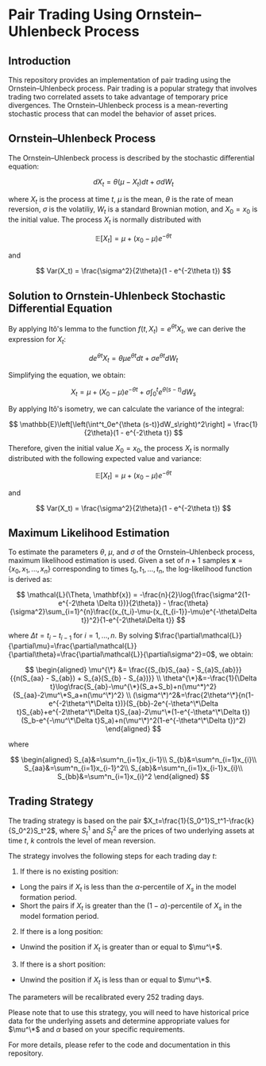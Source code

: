 # Pair Trading Using Ornstein–Uhlenbeck Process
## Introduction
This repository provides an implementation of pair trading using the Ornstein–Uhlenbeck process. Pair trading is a popular strategy that involves trading two correlated assets to take advantage of temporary price divergences. The Ornstein–Uhlenbeck process is a mean-reverting stochastic process that can model the behavior of asset prices.

## Ornstein–Uhlenbeck Process
The Ornstein–Uhlenbeck process is described by the stochastic differential equation:

$$
dX_t = \theta(\mu - X_t)dt + \sigma dW_t
$$

where $X_t$ is the process at time $t$, $\mu$ is the mean, $\theta$ is the rate of mean reversion, $\sigma$ is the volatiliy, $W_t$ is a standard Brownian motion, and $X_0=x_0$ is the initial value. The process $X_t$ is normally distributed with

$$
\mathbb{E}[X_t] = \mu + (x_0 - \mu)e^{-\theta t}
$$

and

$$
Var(X_t) = \frac{\sigma^2}{2\theta}(1 - e^{-2\theta t})
$$

## Solution to Ornstein-Uhlenbeck Stochastic Differential Equation

By applying Itô's lemma to the function $f(t, X_t) = e^{\theta t}X_t$, we can derive the expression for $X_t$:

$$
de^{\theta t}X_t = \theta\mu e^{\theta t}dt + \sigma e^{\theta t}dW_t
$$

Simplifying the equation, we obtain:

$$
X_t = \mu + (X_0 - \mu)e^{-\theta t} + \sigma\int^t_0 e^{\theta (s - t)}dW_s
$$

By applying Itô's isometry, we can calculate the variance of the integral:

$$
\mathbb{E}\left[\left(\int^t_0e^{\theta (s-t)}dW_s\right)^2\right] = \frac{1}{2\theta}(1 - e^{-2\theta t})
$$

Therefore, given the initial value $X_0=x_0$, the process $X_t$ is normally distributed with the following expected value and variance:

$$
\mathbb{E}[X_t] = \mu + (x_0 - \mu)e^{-\theta t}
$$

and

$$
Var(X_t) = \frac{\sigma^2}{2\theta}(1 - e^{-2\theta t})
$$

## Maximum Likelihood Estimation
To estimate the parameters $\theta$, $\mu$, and $\sigma$ of the Ornstein–Uhlenbeck process, maximum likelihood estimation is used. Given a set of $n+1$ samples $\mathbf{x}=\{x_0,x_1,...,x_n\}$ corresponding to times $t_0, t_1, ..., t_n$, the log-likelihood function is derived as:

$$
\mathcal{L}(\Theta, \mathbf{x}) = -\frac{n}{2}\log{\frac{\sigma^2(1-e^{-2\theta \Delta t})}{2\theta}} - \frac{\theta}{\sigma^2}\sum_{i=1}^{n}\frac{(x_{t_i}-\mu-(x_{t_{i-1}}-\mu)e^{-\theta\Delta t})^2}{1-e^{-2\theta\Delta t}}
$$

where $\Delta t = t_i - t_{i-1}$ for $i=1,...,n$. By solving $\frac{\partial\mathcal{L}}{\partial\mu}=\frac{\partial\mathcal{L}}{\partial\theta}=\frac{\partial\mathcal{L}}{\partial\sigma^2}=0$, we obtain:

$$
\begin{aligned}
\mu^{\*} &= \frac{{S_{b}S_{aa} - S_{a}S_{ab}}}{{n(S_{aa} - S_{ab}) + S_{a}(S_{b} - S_{a})}} \\
\theta^{\*}&=-\frac{1}{\Delta t}\log\frac{S_{ab}-\mu^{\*}(S_a+S_b)+n(\mu^*)^2}{S_{aa}-2\mu^\*S_a+n(\mu^\*)^2} \\
(\sigma^\*)^2&=\frac{2\theta^\*}{n(1-e^{-2\theta^\*\Delta t})}(S_{bb}-2e^{-\theta^\*\Delta t}S_{ab}+e^{-2\theta^\*\Delta t}S_{aa}-2\mu^\*(1-e^{-\theta^\*\Delta t})(S_b-e^{-\mu^\*\Delta t}S_a)+n(\mu^\*)^2(1-e^{-\theta^\*\Delta t})^2)
\end{aligned}
$$

where

$$
\begin{aligned}
S_{a}&=\sum^n_{i=1}x_{i-1}\\
S_{b}&=\sum^n_{i=1}x_{i}\\
S_{aa}&=\sum^n_{i=1}x_{i-1}^2\\
S_{ab}&=\sum^n_{i=1}x_{i-1}x_{i}\\
S_{bb}&=\sum^n_{i=1}x_{i}^2
\end{aligned}
$$

## Trading Strategy
The trading strategy is based on the pair $X_t=\frac{1}{S_0^1}S_t^1-\frac{k}{S_0^2}S_t^2$, where $S_t^1$ and $S_t^2$ are the prices of two underlying assets at time $t$, $k$ controls the level of mean reversion.

The strategy involves the following steps for each trading day $t$:
1. If there is no existing position:
  - Long the pairs if $X_t$ is less than the $\alpha$-percentile of $X_s$ in the model formation period.
  - Short the pairs if $X_t$ is greater than the $(1-\alpha)$-percentile of $X_s$ in the model formation period.
  
2. If there is a long position:
  - Unwind the position if $X_t$ is greater than or equal to $\mu^\*$.

3. If there is a short position:
  - Unwind the position if $X_t$ is less than or equal to $\mu^\*$.

The parameters will be recalibrated every 252 trading days.

Please note that to use this strategy, you will need to have historical price data for the underlying assets and determine appropriate values for $\mu^\*$ and $\alpha$ based on your specific requirements.

For more details, please refer to the code and documentation in this repository.

